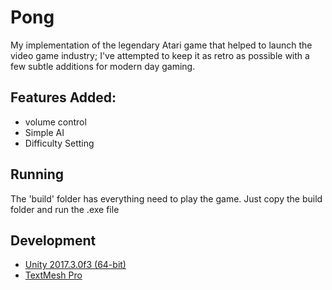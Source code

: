 # Pong

My implementation of the legendary Atari game that helped to launch the video game industry;
I've attempted to keep it as retro as possible with a few subtle additions for modern day gaming.

## Features Added:

* volume control
* Simple AI
* Difficulty Setting

## Running

The 'build' folder has everything need to play the game.
Just copy the build folder and run the .exe file

## Development

* [Unity 2017.3.0f3 (64-bit)](https://unity3d.com/)
* [TextMesh Pro](https://assetstore.unity.com/packages/essentials/beta-projects/textmesh-pro-84126)
